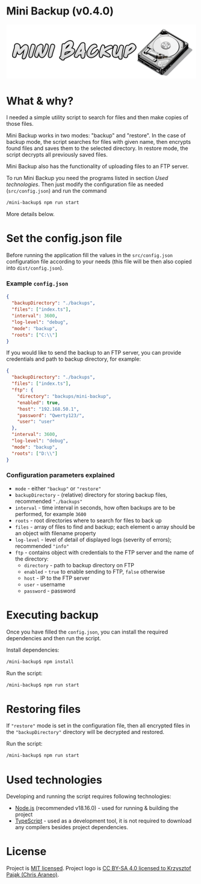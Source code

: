 # Mini Backup (v0.4.0)

![Mini backup logo](logo.png?raw=true)

# What & why?

I needed a simple utility script to search for files and then make copies of those files.

Mini Backup works in two modes: "backup" and "restore". In the case of backup mode, the script searches for files with given name, then encrypts found files and saves them to the selected directory. In restore mode, the script decrypts all previously saved files.

Mini Backup also has the functionality of uploading files to an FTP server.

To run Mini Backup you need the programs listed in section *Used technologies*. Then just modify the configuration file as needed (`src/config.json`) and run the command
```bash
/mini-backup$ npm run start
```

More details below.

# Set the config.json file

Before running the application fill the values in the `src/config.json` configuration file according to your needs (this file will be then also copied into `dist/config.json`).

### Example `config.json`

```json
{
  "backupDirectory": "./backups",
  "files": ["index.ts"],
  "interval": 3600,
  "log-level": "debug",
  "mode": "backup",
  "roots": ["C:\\"]
}
```

If you would like to send the backup to an FTP server, you can provide credentials and path to backup directory, for example:

```json
{
  "backupDirectory": "./backups",
  "files": ["index.ts"],
  "ftp": {
    "directory": "backups/mini-backup",
    "enabled": true,
    "host": "192.168.50.1",
    "password": "Qwerty123/",
    "user": "user"
  },
  "interval": 3600,
  "log-level": "debug",
  "mode": "backup",
  "roots": ["D:\\"]
}
```

### Configuration parameters explained

- `mode` - either `"backup"` or `"restore"`
- `backupDirectory` - (relative) directory for storing backup files, recommended `"./backups"`
- `interval` - time interval in seconds, how often backups are to be performed, for example `3600`
- `roots` - root directories where to search for files to back up
- `files` - array of files to find and backup; each element o array should be an object with filename property
- `log-level` - level of detail of displayed logs (severity of errors); recommended `"info"`
- `ftp` - contains object with credentials to the FTP server and the name of the directory:
    - `directory` - path to backup directory on FTP
    - `enabled` - `true` to enable sending to FTP, `false` otherwise
    - `host` - IP to the FTP server
    - `user` - username
    - `password` - password

# Executing backup

Once you have filled the `config.json`, you can install the required dependencies and then run the script.

Install dependencies:
```bash
/mini-backup$ npm install
```

Run the script:
```bash
/mini-backup$ npm run start
```

# Restoring files

If `"restore"` mode is set in the configuration file, then all encrypted files in the `"backupDirectory"` directory will be decrypted and restored.

Run the script:
```bash
/mini-backup$ npm run start
```

# Used technologies

Developing and running the script requires following technologies:

- [Node.js](https://nodejs.org/en) (recommended v18.16.0) - used for running & building the project
- [TypeScript](https://www.typescriptlang.org/) - used as a development tool, it is not required to download any compilers besides project dependencies.

# License

Project is [MIT licensed](LICENSE).
Project logo is [CC BY-SA 4.0 licensed to Krzysztof Pająk (Chris Araneo)](https://creativecommons.org/licenses/by-sa/4.0/).